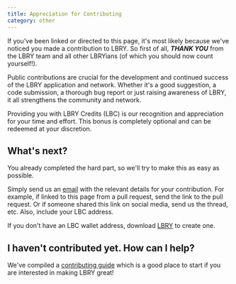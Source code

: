 ```yaml
---
title: Appreciation for Contributing
category: other
---
```


If you've been linked or directed to this page, it's most likely because we've noticed you made a contribution to LBRY. So first of all, ***THANK YOU*** from the LBRY team and all other LBRYians (of which you should now count yourself!).

Public contributions are crucial for the development and continued success of the LBRY application and network. Whether it's a good suggestion, a code submission, a thorough bug report or just raising awareness of LBRY, it all strengthens the community and network.

Providing you with LBRY Credits (LBC) is our recognition and appreciation for your time and effort. This bonus is completely optional and can be redeemed at your discretion.

## What's next?

You already completed the hard part, so we'll try to make this as easy as possible.

Simply send us an [email](mailto:hello@lbry.io) with the relevant details for your contribution. For example, if linked to this page from a pull request, send the link to the pull request. Or if someone shared this link on social media, send us the thread, etc. Also, include your LBC address.

If you don't have an LBC wallet address, download [LBRY](https://lbry.io/get) to create one.

## I haven't contributed yet. How can I help?

We've compiled a [contributing guide](https://lbry.tech/contribute) which is a good place to start if you are interested in making LBRY great!
